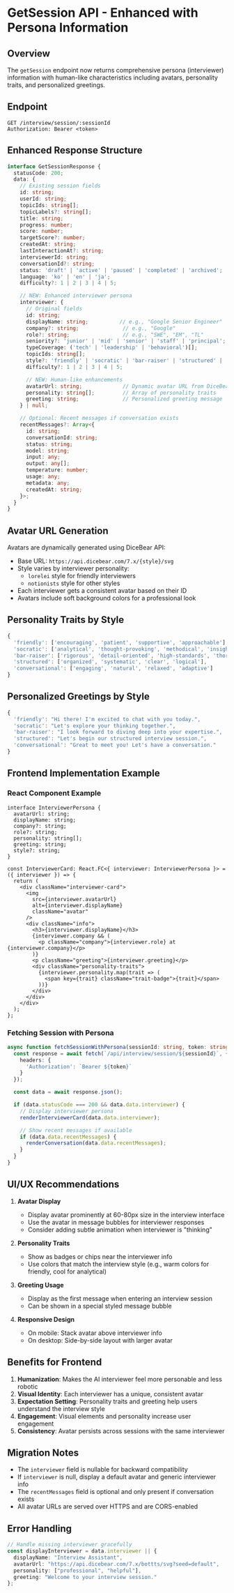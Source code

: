 # GetSession API - Enhanced with Persona Information

## Overview
The `getSession` endpoint now returns comprehensive persona (interviewer) information with human-like characteristics including avatars, personality traits, and personalized greetings.

## Endpoint
```
GET /interview/session/:sessionId
Authorization: Bearer <token>
```

## Enhanced Response Structure

```typescript
interface GetSessionResponse {
  statusCode: 200;
  data: {
    // Existing session fields
    id: string;
    userId: string;
    topicIds: string[];
    topicLabels?: string[];
    title: string;
    progress: number;
    score: number;
    targetScore?: number;
    createdAt: string;
    lastInteractionAt?: string;
    interviewerId: string;
    conversationId?: string;
    status: 'draft' | 'active' | 'paused' | 'completed' | 'archived';
    language: 'ko' | 'en' | 'ja';
    difficulty?: 1 | 2 | 3 | 4 | 5;

    // NEW: Enhanced interviewer persona
    interviewer: {
      // Original fields
      id: string;
      displayName: string;          // e.g., "Google Senior Engineer"
      company?: string;              // e.g., "Google"
      role?: string;                 // e.g., "SWE", "EM", "TL"
      seniority?: 'junior' | 'mid' | 'senior' | 'staff' | 'principal';
      typeCoverage: ('tech' | 'leadership' | 'behavioral')[];
      topicIds: string[];
      style?: 'friendly' | 'socratic' | 'bar-raiser' | 'structured' | 'conversational';
      difficulty?: 1 | 2 | 3 | 4 | 5;

      // NEW: Human-like enhancements
      avatarUrl: string;             // Dynamic avatar URL from DiceBear
      personality: string[];         // Array of personality traits
      greeting: string;              // Personalized greeting message
    } | null;

    // Optional: Recent messages if conversation exists
    recentMessages?: Array<{
      id: string;
      conversationId: string;
      status: string;
      model: string;
      input: any;
      output: any[];
      temperature: number;
      usage: any;
      metadata: any;
      createdAt: string;
    }>;
  }
}
```

## Avatar URL Generation
Avatars are dynamically generated using DiceBear API:
- Base URL: `https://api.dicebear.com/7.x/{style}/svg`
- Style varies by interviewer personality:
  - `lorelei` style for friendly interviewers
  - `notionists` style for other styles
- Each interviewer gets a consistent avatar based on their ID
- Avatars include soft background colors for a professional look

## Personality Traits by Style

```javascript
{
  'friendly': ['encouraging', 'patient', 'supportive', 'approachable'],
  'socratic': ['analytical', 'thought-provoking', 'methodical', 'insightful'],
  'bar-raiser': ['rigorous', 'detail-oriented', 'high-standards', 'thorough'],
  'structured': ['organized', 'systematic', 'clear', 'logical'],
  'conversational': ['engaging', 'natural', 'relaxed', 'adaptive']
}
```

## Personalized Greetings by Style

```javascript
{
  'friendly': "Hi there! I'm excited to chat with you today.",
  'socratic': "Let's explore your thinking together.",
  'bar-raiser': "I look forward to diving deep into your expertise.",
  'structured': "Let's begin our structured interview session.",
  'conversational': "Great to meet you! Let's have a conversation."
}
```

## Frontend Implementation Example

### React Component Example

```tsx
interface InterviewerPersona {
  avatarUrl: string;
  displayName: string;
  company?: string;
  role?: string;
  personality: string[];
  greeting: string;
  style?: string;
}

const InterviewerCard: React.FC<{ interviewer: InterviewerPersona }> = ({ interviewer }) => {
  return (
    <div className="interviewer-card">
      <img
        src={interviewer.avatarUrl}
        alt={interviewer.displayName}
        className="avatar"
      />
      <div className="info">
        <h3>{interviewer.displayName}</h3>
        {interviewer.company && (
          <p className="company">{interviewer.role} at {interviewer.company}</p>
        )}
        <p className="greeting">{interviewer.greeting}</p>
        <div className="personality-traits">
          {interviewer.personality.map(trait => (
            <span key={trait} className="trait-badge">{trait}</span>
          ))}
        </div>
      </div>
    </div>
  );
};
```

### Fetching Session with Persona

```typescript
async function fetchSessionWithPersona(sessionId: string, token: string) {
  const response = await fetch(`/api/interview/session/${sessionId}`, {
    headers: {
      'Authorization': `Bearer ${token}`
    }
  });

  const data = await response.json();

  if (data.statusCode === 200 && data.data.interviewer) {
    // Display interviewer persona
    renderInterviewerCard(data.data.interviewer);

    // Show recent messages if available
    if (data.data.recentMessages) {
      renderConversation(data.data.recentMessages);
    }
  }
}
```

## UI/UX Recommendations

1. **Avatar Display**
   - Display avatar prominently at 60-80px size in the interview interface
   - Use the avatar in message bubbles for interviewer responses
   - Consider adding subtle animation when interviewer is "thinking"

2. **Personality Traits**
   - Show as badges or chips near the interviewer info
   - Use colors that match the interview style (e.g., warm colors for friendly, cool for analytical)

3. **Greeting Usage**
   - Display as the first message when entering an interview session
   - Can be shown in a special styled message bubble

4. **Responsive Design**
   - On mobile: Stack avatar above interviewer info
   - On desktop: Side-by-side layout with larger avatar

## Benefits for Frontend

1. **Humanization**: Makes the AI interviewer feel more personable and less robotic
2. **Visual Identity**: Each interviewer has a unique, consistent avatar
3. **Expectation Setting**: Personality traits and greeting help users understand the interview style
4. **Engagement**: Visual elements and personality increase user engagement
5. **Consistency**: Avatar persists across sessions with the same interviewer

## Migration Notes

- The `interviewer` field is nullable for backward compatibility
- If `interviewer` is null, display a default avatar and generic interviewer info
- The `recentMessages` field is optional and only present if conversation exists
- All avatar URLs are served over HTTPS and are CORS-enabled

## Error Handling

```typescript
// Handle missing interviewer gracefully
const displayInterviewer = data.interviewer || {
  displayName: "Interview Assistant",
  avatarUrl: "https://api.dicebear.com/7.x/bottts/svg?seed=default",
  personality: ["professional", "helpful"],
  greeting: "Welcome to your interview session."
};
```

